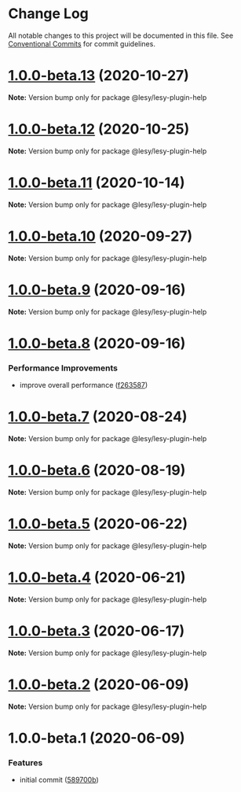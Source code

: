 # Change Log

All notable changes to this project will be documented in this file.
See [Conventional Commits](https://conventionalcommits.org) for commit guidelines.

# [1.0.0-beta.13](https://github.com/lokesh-coder/lesyjs/compare/v1.0.0-beta.12...v1.0.0-beta.13) (2020-10-27)

**Note:** Version bump only for package @lesy/lesy-plugin-help





# [1.0.0-beta.12](https://github.com/lokesh-coder/lesyjs/compare/v1.0.0-beta.11...v1.0.0-beta.12) (2020-10-25)

**Note:** Version bump only for package @lesy/lesy-plugin-help





# [1.0.0-beta.11](https://github.com/lokesh-coder/lesyjs/compare/v1.0.0-beta.10...v1.0.0-beta.11) (2020-10-14)

**Note:** Version bump only for package @lesy/lesy-plugin-help





# [1.0.0-beta.10](https://github.com/lokesh-coder/lesyjs/compare/v1.0.0-beta.9...v1.0.0-beta.10) (2020-09-27)

**Note:** Version bump only for package @lesy/lesy-plugin-help





# [1.0.0-beta.9](https://github.com/lokesh-coder/lesyjs/compare/v1.0.0-beta.8...v1.0.0-beta.9) (2020-09-16)

**Note:** Version bump only for package @lesy/lesy-plugin-help





# [1.0.0-beta.8](https://github.com/lokesh-coder/lesyjs/compare/v1.0.0-beta.7...v1.0.0-beta.8) (2020-09-16)


### Performance Improvements

* improve overall performance ([f263587](https://github.com/lokesh-coder/lesyjs/commit/f2635870954e202ddcfffc252c9dac4387abe3f1))





# [1.0.0-beta.7](https://github.com/lokesh-coder/lesyjs/compare/v1.0.0-beta.6...v1.0.0-beta.7) (2020-08-24)

**Note:** Version bump only for package @lesy/lesy-plugin-help





# [1.0.0-beta.6](https://github.com/lokesh-coder/lesyjs/compare/v1.0.0-beta.5...v1.0.0-beta.6) (2020-08-19)

**Note:** Version bump only for package @lesy/lesy-plugin-help





# [1.0.0-beta.5](https://github.com/lokesh-coder/lesyjs/compare/v1.0.0-beta.4...v1.0.0-beta.5) (2020-06-22)

**Note:** Version bump only for package @lesy/lesy-plugin-help





# [1.0.0-beta.4](https://github.com/lokesh-coder/lesyjs/compare/v1.0.0-beta.3...v1.0.0-beta.4) (2020-06-21)

**Note:** Version bump only for package @lesy/lesy-plugin-help





# [1.0.0-beta.3](https://github.com/lokesh-coder/lesyjs/compare/v1.0.0-beta.2...v1.0.0-beta.3) (2020-06-17)

**Note:** Version bump only for package @lesy/lesy-plugin-help





# [1.0.0-beta.2](https://github.com/lokesh-coder/lesyjs/compare/v1.0.0-beta.1...v1.0.0-beta.2) (2020-06-09)

**Note:** Version bump only for package @lesy/lesy-plugin-help





# 1.0.0-beta.1 (2020-06-09)


### Features

* initial commit ([589700b](https://github.com/lokesh-coder/lesyjs/commit/589700ba0d0f738bbfd77c2f921b81c4098adec9))
